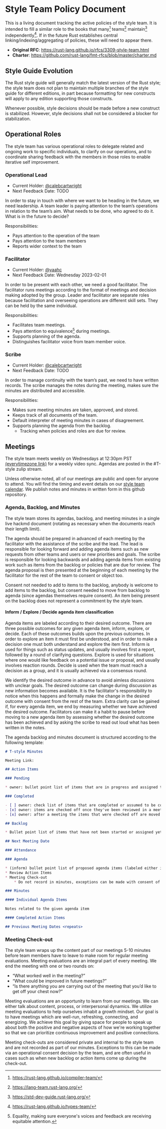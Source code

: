 # Style Team Policy Document

This is a living document tracking the active policies of the style team. It is intended to fill a similar role to the books that many[^1] teams[^2] maintain[^3] independently[^4]. If in the future Rust establishes central linking/indexing/aggregating of policies, these will need to appear there.

* **Original RFC**: https://rust-lang.github.io/rfcs/3309-style-team.html
* **Charter**: https://github.com/rust-lang/fmt-rfcs/blob/master/charter.md

## Style Guide Evolution

The Rust style guide will generally match the latest version of the Rust style; the style team does not plan to maintain multiple branches of the style guide for different editions, in part because formatting for new constructs will apply to any edition supporting those constructs.

Whenever possible, style decisions should be made before a new construct is stabilized. However, style decisions shall not be considered a blocker for stabilization.

## Operational Roles

The style team has various operational roles to delegate related and ongoing work to specific individuals, to clarify on our operations, and to coordinate sharing feedback with the members in those roles to enable iterative self improvement.

### Operational Lead

* Current Holder: [@calebcartwright](https://github.com/calebcartwright)
* Next Feedback Date: TODO

In order to stay in touch with where we want to be heading in the future, we need leadership. A team leader is paying attention to the team’s operations in relation to the team’s aim. What needs to be done, who agreed to do it. What is in the future to decide?

Responsibilities:

* Pays attention to the operation of the team
* Pays attention to the team members
* Reports wider context to the team

### Facilitator

* Current Holder: [@yaahc](https://github.com/yaahc)
* Next Feedback Date: Wednesday 2023-02-01

In order to be present with each other, we need a good facilitator.  The facilitator runs meetings according to the format of meetings and decision making adopted by the group. Leader and facilitator are separate roles because facilitation and overseeing operations are different skill sets. They can be held by the same individual.

Responsibilities:

* Facilitates team meetings.
* Pays attention to equivalence[^5] during meetings.
* Supports planning of the agenda.
* Distinguishes facilitator voice from team member voice.

### Scribe

* Current Holder: [@calebcartwright](https://github.com/calebcartwright)
* Next Feedback Date: TODO

In order to manage continuity with the team’s past, we need to have written records. The scribe manages the notes during the meeting, makes sure the minutes are distributed and accessible.

Responsibilities:

* Makes sure meeting minutes are taken, approved, and stored.
* Keeps track of all documents of the team.
* Default interpreter of meeting minutes in cases of disagreement.
* Supports planning the agenda from the backlog.
    * Tracking when policies and roles are due for review.

## Meetings

The style team meets weekly on Wednesdays at 12:30pm PST [(everytimezone link)](https://everytimezone.com/s/3f88a253) for a weekly video sync. Agendas are posted in the #T-style zulip stream. 

Unless otherwise noted, all of our meetings are public and open for anyone to attend. You will find the timing and event details on our [style team calendar](https://calendar.google.com/calendar/embed?src=d0564ed914a41cf4915bd5ebe6e2e4ec0ee1293fdc1d09d6f5bdb27d4f91c083%40group.calendar.google.com&ctz=America%2FLos_Angeles). We publish notes and minutes in written form in this github repository.

### Agenda, Backlog, and Minutes

The style team stores its agendas, backlog, and meeting minutes in a single live hackmd document (rotating as necessary when the documents reach their length limit).

The agenda should be prepared in advanced of each meeting by the facilitator with the assistance of the scribe and the lead. The lead is responsible for looking forward and adding agenda items such as new requests from other teams and users or new priorities and goals. The scribe is responsible for looking backwards and adding agenda items from existing work such as items from the backlog or policies that are due for review. The agenda proposal is then presented at the beginning of each meeting by the facilitator for the rest of the team to consent or object too.

Consent not needed to add to items to the backlog, anybody is welcome to add items to the backlog, but consent needed to move from backlog to agenda (since agendas themselves require consent). An item being present on the backlog does not represent a commitment by the style team.

#### Inform / Explore / Decide agenda item classification

Agenda items are labeled according to their desired outcome. There are three possible outcomes for any given agenda item, inform, explore, or decide. Each of these outcomes builds upon the previous outcomes. In order to explore an item it must first be understood, and in order to make a decision one must both understand and explore the item first. Inform is used for things such as status updates, and usually involves first a report, followed by a round of clarifying questions. Explore is used for situations where one would like feedback on a potential issue or proposal, and usually involves reaction rounds. Decide is used when the team must reach a decision as a group, and it is usually achieved via a consensus round.

We identify the desired outcome in advance to avoid aimless discussions with unclear goals. The desired outcome can change during discussion as new information becomes available. It is the facilitator's responsibility to notice when this happens and formally make the change in the desired outcome with consent from the rest of the team. Extra clarity can be gained if, for every agenda item, we end by measuring whether we have achieved the desired outcome. Facilitators can make it a habit to pause before moving to a new agenda item by assessing whether the desired outcome has been achieved and by asking the scribe to read out loud what has been written in the notes.

The agenda backlog and minutes document is structured according to the following template:

```md
# T-style Minutes

Meeting Link: 

## Action Items

### Pending

* owner: bullet point list of items that are in progress and assigned to a specific person

### Completed

- [ ] owner: check list of items that are completed or assumed to be complete
- [x] owner: items are checked off once they've been reviewed in a meeting, confirmed complete, and given any relevant final status updates.
- [x] owner: after a meeting the items that were checked off are moved into the `#### Completed Action Items` section of the meeting they were reviewed in by the scribe

## Backlog

* Bullet point list of items that have not been started or assigned yet

## Next Meeting Date

### Attendance

### Agenda

* (inform) bullet point list of proposed agenda items (labeled either inform, explore, or decide)
* Review Action Items
* Meeting Check-out
    * Do not record in minutes, exceptions can be made with consent of team

### Minutes

#### Individual Agenda Items

Notes related to the given agenda item

#### Completed Action Items

## Previous Meeting Dates <repeats>

```
### Meeting Check-out

The style team wraps up the content part of our meetings 5-10 minutes before team members have to leave to make room for regular meeting evaluations. Meeting evaluations are an integral part of every meeting. We end the meeting with one or two rounds on:

* “What worked well in the meeting?”
* “What could be improved in future meetings?”
* “Is there anything you are carrying out of the meeting that you’d like to get off your chest now?”

Meeting evaluations are an opportunity to learn from our meetings. We can either talk about content, process, or interpersonal dynamics. We utilize meeting evaluations to help ourselves inhabit a growth mindset. Our goal is to have meetings which are well-run, refreshing, connecting, and energizing. We achieve this goal by giving space for people to speak up about both the positive and negative aspects of how we're working together so that we can prioritize continuous improvement and positive connections.

Meeting check-outs are considered private and internal to the style team and are not recorded as part of our minutes. Exceptions to this can be made via an operational consent decision by the team, and are often useful in cases such as when new backlog or action items come up during the check-out.

[Style Guide]: https://github.com/rust-lang/fmt-rfcs/blob/master/guide/guide.md
[#T-style]: https://rust-lang.zulipchat.com/#narrow/stream/346005-t-style

[^1]: https://rust-lang.github.io/compiler-team/
[^2]: https://lang-team.rust-lang.org/
[^3]: https://std-dev-guide.rust-lang.org/
[^4]: https://rust-lang.github.io/types-team/
[^5]: Equality, making sure everyone's voices and feedback are receiving equitable attention.
